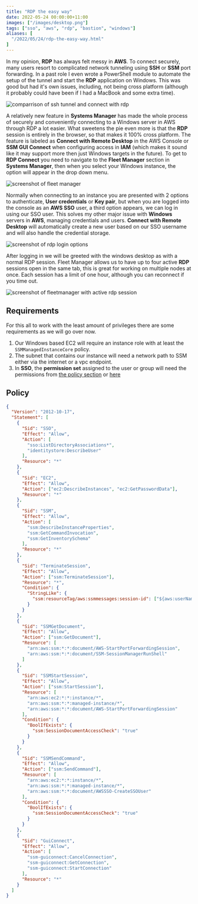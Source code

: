 ```yaml
---
title: "RDP the easy way"
date: 2022-05-24 00:00:00+11:00
images: ["/images/desktop.png"]
tags: ["sso", "aws", "rdp", "bastion", "windows"]
aliases: [
  "/2022/05/24/rdp-the-easy-way.html"
]
---
```


In my opinion, **RDP** has always felt messy in **AWS**. To connect securely, many users resort to complicated network tunneling using **SSH** or **SSM** port forwarding. In a past role I even wrote a PowerShell module to automate the setup of the tunnel and start the **RDP** application on Windows. This was good but had it's own issues, including, not being cross platform (although it probably could have been if I had a MacBook and some extra time).

![comparrison of ssh tunnel and connect with rdp](/images/ssh-ssm-diagrams.svg)

A relatively new feature in **Systems Manager** has made the whole process of securely and conveniently connecting to a Windows server in AWS through RDP a lot easier. What sweetens the pie even more is that the **RDP** session is entirely in the browser, so that makes it 100% cross platform. The feature is labeled as **Connect with Remote Desktop** in the AWS Console or **SSM GUI Connect** when configuring access in **IAM** (which makes it sound like it may support more then just Windows targets in the future). To get to **RDP Connect** you need to navigate to the **Fleet Manager** section in **Systems Manager**, then when you select your Windows instance, the option will appear in the drop down menu.

![screenshot of fleet manager](/images/guiconnect.png)

Normally when connecting to an instance you are presented with 2 options to authenticate, **User credentials** or **Key pair**, but when you are logged into the console as an **AWS SSO** user, a third option appears, we can log in using our SSO user. This solves my other major issue with **Windows** servers in **AWS**, managing credentials and users. **Connect with Remote Desktop** will automatically create a new user based on our SSO username and will also handle the credential storage.

![screenshot of rdp login options](/images/sso-login.png)

After logging in we will be greeted with the windows desktop as with a normal RDP session. Fleet Manager allows us to have up to four active **RDP** sessions open in the same tab, this is great for working on multiple nodes at once. Each session has a limit of one hour, although you can reconnect if you time out.

![screenshot of fleetmanager with active rdp session](/images/desktop.png)

## Requirements

For this all to work with the least amount of privileges there are some requirements as we will go over now.

1. Our Windows based EC2 will require an instance role with at least the `SSMManagedInstanceCore` policy.
1. The subnet that contains our instance will need a network path to SSM either via the internet or a vpc endpoint.
1. In **SSO**, the **permission set** assigned to the user or group will need the permissions from [the policy section](#policy) or [here](/assets/sso-rdp.json)

## Policy

```json
{
  "Version": "2012-10-17",
  "Statement": [
    {
      "Sid": "SSO",
      "Effect": "Allow",
      "Action": [
        "sso:ListDirectoryAssociations*",
        "identitystore:DescribeUser"
      ],
      "Resource": "*"
    },
    {
      "Sid": "EC2",
      "Effect": "Allow",
      "Action": ["ec2:DescribeInstances", "ec2:GetPasswordData"],
      "Resource": "*"
    },
    {
      "Sid": "SSM",
      "Effect": "Allow",
      "Action": [
        "ssm:DescribeInstanceProperties",
        "ssm:GetCommandInvocation",
        "ssm:GetInventorySchema"
      ],
      "Resource": "*"
    },
    {
      "Sid": "TerminateSession",
      "Effect": "Allow",
      "Action": ["ssm:TerminateSession"],
      "Resource": "*",
      "Condition": {
        "StringLike": {
          "ssm:resourceTag/aws:ssmmessages:session-id": ["${aws:userName}"]
        }
      }
    },
    {
      "Sid": "SSMGetDocument",
      "Effect": "Allow",
      "Action": ["ssm:GetDocument"],
      "Resource": [
        "arn:aws:ssm:*:*:document/AWS-StartPortForwardingSession",
        "arn:aws:ssm:*:*:document/SSM-SessionManagerRunShell"
      ]
    },
    {
      "Sid": "SSMStartSession",
      "Effect": "Allow",
      "Action": ["ssm:StartSession"],
      "Resource": [
        "arn:aws:ec2:*:*:instance/*",
        "arn:aws:ssm:*:*:managed-instance/*",
        "arn:aws:ssm:*:*:document/AWS-StartPortForwardingSession"
      ],
      "Condition": {
        "BoolIfExists": {
          "ssm:SessionDocumentAccessCheck": "true"
        }
      }
    },
    {
      "Sid": "SSMSendCommand",
      "Effect": "Allow",
      "Action": ["ssm:SendCommand"],
      "Resource": [
        "arn:aws:ec2:*:*:instance/*",
        "arn:aws:ssm:*:*:managed-instance/*",
        "arn:aws:ssm:*:*:document/AWSSSO-CreateSSOUser"
      ],
      "Condition": {
        "BoolIfExists": {
          "ssm:SessionDocumentAccessCheck": "true"
        }
      }
    },
    {
      "Sid": "GuiConnect",
      "Effect": "Allow",
      "Action": [
        "ssm-guiconnect:CancelConnection",
        "ssm-guiconnect:GetConnection",
        "ssm-guiconnect:StartConnection"
      ],
      "Resource": "*"
    }
  ]
}
```
